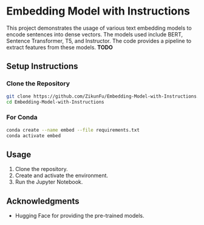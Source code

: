 
# Embedding Model with Instructions

This project demonstrates the usage of various text embedding models to encode sentences into dense vectors. The models used include BERT, Sentence Transformer, T5, and Instructor. The code provides a pipeline to extract features from these models. **TODO**

## Setup Instructions

### Clone the Repository

```bash
git clone https://github.com/ZikunFu/Embedding-Model-with-Instructions.git
cd Embedding-Model-with-Instructions
```

### For Conda

```bash
conda create --name embed --file requirements.txt
conda activate embed
```

## Usage

1. Clone the repository.
2. Create and activate the environment.
3. Run the Jupyter Notebook.


## Acknowledgments

- Hugging Face for providing the pre-trained models.